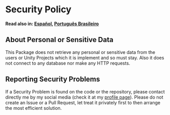 # Security Policy

**Read also in: [Español](./SECURITY.ES.md), [Português Brasileiro](./SECURITY.PT-BR.md)**

## About Personal or Sensitive Data

This Package does not retrieve any personal or sensitive data from the users
or Unity Projects which it is implement and so must stay. Also it does not connect
to any database nor make any HTTP requests.

## Reporting Security Problems

If a Security Problem is found on the code or the repository,
please contact directly me by my social media (check it at my
[profile page](https://github.com/Mestre-Tramador#social-media)).
Please do not create an Issue or a Pull Request, let treat it
privately first to then arrange the most efficient solution.

